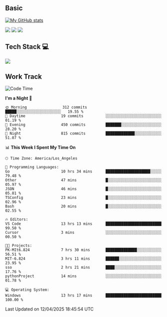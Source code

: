 ## Basic
 
[![My GitHub stats](https://github-readme-stats.vercel.app/api?username=Zzhihon&show_icons=true&theme=purple)](https://github.com/Zzhihon)
 
 [![](https://img.shields.io/badge/website-4493f8?style=for-the-badge&logo=About.me&logoColor=purple)](https://tatakal.com/)
 [![](https://img.shields.io/badge/RSS-4493f8?style=for-the-badge&logo=rss&logoColor=purple)](https://tatakal.com/feed/)
 [![](https://img.shields.io/badge/Email-4493f8?style=for-the-badge&logo=gmail&logoColor=purple)](mailto:bt1q@tatakal.com)

## Tech Stack 💻

<a href="https://skillicons.dev">
  <img src="https://skillicons.dev/icons?i=py,html,css,javascript,bash,java,vue,go,nodejs,cpp" />
</a>

</br>

## Work Track

<!--START_SECTION:waka-->
![Code Time](http://img.shields.io/badge/Code%20Time-193%20hrs-blue)

**I'm a Night 🦉** 

```text
🌞 Morning                312 commits         █████░░░░░░░░░░░░░░░░░░░░   19.55 % 
🌆 Daytime                19 commits          ░░░░░░░░░░░░░░░░░░░░░░░░░   01.19 % 
🌃 Evening                450 commits         ███████░░░░░░░░░░░░░░░░░░   28.20 % 
🌙 Night                  815 commits         █████████████░░░░░░░░░░░░   51.07 % 
```


📊 **This Week I Spent My Time On** 

```text
🕑︎ Time Zone: America/Los_Angeles

💬 Programming Languages: 
Go                       10 hrs 34 mins      ████████████████████░░░░░   79.48 % 
Other                    47 mins             █░░░░░░░░░░░░░░░░░░░░░░░░   05.97 % 
JSON                     46 mins             █░░░░░░░░░░░░░░░░░░░░░░░░   05.81 % 
TSConfig                 23 mins             █░░░░░░░░░░░░░░░░░░░░░░░░   02.96 % 
Bash                     20 mins             █░░░░░░░░░░░░░░░░░░░░░░░░   02.55 % 

🔥 Editors: 
VS Code                  13 hrs 13 mins      █████████████████████████   99.50 % 
Cursor                   3 mins              ░░░░░░░░░░░░░░░░░░░░░░░░░   00.50 % 

🐱‍💻 Projects: 
PK-MIt6.824              7 hrs 30 mins       ██████████████░░░░░░░░░░░   56.51 % 
MIT-6.824                3 hrs 11 mins       ██████░░░░░░░░░░░░░░░░░░░   23.95 % 
sso                      2 hrs 21 mins       ████░░░░░░░░░░░░░░░░░░░░░   17.76 % 
pythonProject            14 mins             ░░░░░░░░░░░░░░░░░░░░░░░░░   01.78 % 

💻 Operating System: 
Windows                  13 hrs 17 mins      █████████████████████████   100.00 % 
```


 Last Updated on 12/04/2025 18:45:54 UTC
<!--END_SECTION:waka-->
